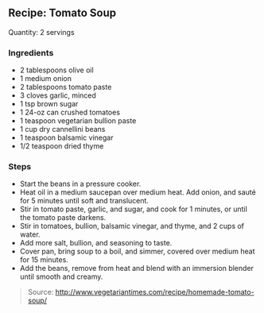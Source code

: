 ## Recipe: Tomato Soup
Quantity: 2 servings  

### Ingredients
 - 2 tablespoons olive oil
 - 1 medium onion
 - 2 tablespoons tomato paste
 - 3 cloves garlic, minced
 - 1 tsp brown sugar
 - 1 24-oz can crushed tomatoes
 - 1 teaspoon vegetarian bullion paste
 - 1 cup dry cannellini beans
 - 1 teaspoon balsamic vinegar
 - 1/2 teaspoon dried thyme

### Steps
 - Start the beans in a pressure cooker.
 - Heat oil in a medium saucepan over medium heat. Add onion, and sauté for 5 minutes until soft and translucent.
 - Stir in tomato paste, garlic, and sugar, and cook for 1 minutes, or until the tomato paste darkens.
 - Stir in tomatoes, bullion, balsamic vinegar, and thyme, and 2 cups of water.
 - Add more salt, bullion, and seasoning to taste.
 - Cover pan, bring soup to a boil, and simmer, covered over medium heat for 15 minutes.
 - Add the beans, remove from heat and blend with an immersion blender until smooth and creamy.

> Source: http://www.vegetariantimes.com/recipe/homemade-tomato-soup/